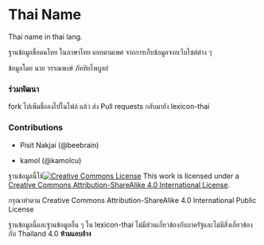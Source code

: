 # Thai Name

Thai name in thai lang.

ฐานข้อมูลชื่อคนไทย ในภาษาไทย แยกตามเพศ จากการเก็บข้อมูลจากเว็บไซต์ต่าง ๆ

ข้อมูลโดย นาย วรรณพงษ์  ภัททิยไพบูลย์



### ร่วมพัฒนา

fork ไปเพิ่มชื่อลงไปในไฟล์ แล้ว ส่ง Pull requests กลับมายัง lexicon-thai

### Contributions

- Pisit Nakjai (@beebrain)

- kamol (@kamolcu)


ฐานข้อมูลนี้ใช้[![Creative Commons License](https://i.creativecommons.org/l/by-sa/4.0/88x31.png)](https://creativecommons.org/licenses/by-sa/4.0/)
This work is licensed under a [Creative Commons Attribution-ShareAlike 4.0 International License](https://creativecommons.org/licenses/by-sa/4.0/).

กรุณาทำตาม Creative Commons Attribution-ShareAlike 4.0 International Public License



ฐานข้อมูลนี้และฐานข้อมูลอื่น ๆ ใน lexicon-thai ไม่มีส่วนเกี่ยวข้องกับภาครัฐและไม่มีสิ่งเกี่ยวข้องกับ Thailand 4.0 **ห้ามแอบอ้าง**
